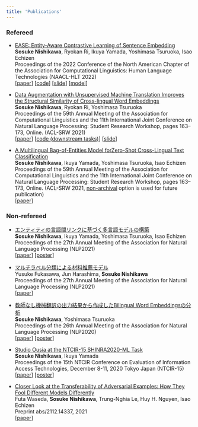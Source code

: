 ```yaml
---
title: 'Publications'
---
```



### Refereed


- [EASE: Entity-Aware Contrastive Learning of Sentence Embedding](https://arxiv.org/abs/2205.04260) \
    **Sosuke Nishikawa**, Ryokan Ri, Ikuya Yamada, Yoshimasa Tsuruoka, Isao Echizen \
    Proceedings of the 2022 Conference of the North American Chapter of the Association for Computational Linguistics: Human Language Technologies (NAACL-HLT 2022) \
    [[paper](https://arxiv.org/abs/2205.04260)] [[code](https://github.com/studio-ousia/ease)] [[slide](https://sosuke.info/files/ease.pdf)] [[model](https://huggingface.co/sosuke)]

- [Data Augmentation with Unsupervised Machine Translation Improves the Structural Similarity of Cross-lingual Word Embeddings](https://aclanthology.org/2021.acl-srw.17/) \
    **Sosuke Nishikawa**, Ryokan Ri, Yoshimasa Tsuruoka \
    Proceedings of the 59th Annual Meeting of the Association for Computational Linguistics and the 11th International Joint Conference on Natural Language Processing: Student Research Workshop, pages 163–173, Online. (ACL-SRW 2021) \
    [[paper](https://aclanthology.org/2021.acl-srw.17/)] [[code (downstream tasks)](https://github.com/Sosuke115/CLDC)] [[slide](https://sosuke115.github.io/files/umtvec_slide.pdf)]



- [A Multilingual Bag-of-Entities Model forZero-Shot Cross-Lingual Text Classification](https://arxiv.org/pdf/2110.07792.pdf) \
    **Sosuke Nishikawa**, Ikuya Yamada, Yoshimasa Tsuruoka, Isao Echizen \
    Proceedings of the 59th Annual Meeting of the Association for Computational Linguistics and the 11th International Joint Conference on Natural Language Processing: Student Research Workshop, pages 163–173, Online. (ACL-SRW 2021, [non-archival](https://sites.google.com/view/acl-ijcnlp-2021-srw/call-for-papers#h.63catcmx7mai) option is used for future publication) \
    [[paper](https://arxiv.org/pdf/2110.07792.pdf)]


### Non-refereed

- [エンティティの言語間リンクに基づく多言語モデルの構築](https://www.anlp.jp/proceedings/annual_meeting/2021/pdf_dir/P8-14.pdf) \
    **Sosuke Nishikawa**, Ikuya Yamada, Yoshimasa Tsuruoka, Isao Echizen \
    Proceedings of the 27th Annual Meeting of the Association for Natural Language Processing (NLP2021) \
    [[paper](https://www.anlp.jp/proceedings/annual_meeting/2021/pdf_dir/P8-14.pdf)] [[poster](https://sosuke115.github.io/files/nlp2021_poster.pdf)]

- [マルチラベル分類による材料推薦モデル](https://www.anlp.jp/proceedings/annual_meeting/2021/pdf_dir/P4-21.pdf) \
    Yusuke Fukasawa, Jun Harashima, **Sosuke Nishikawa** \
    Proceedings of the 27th Annual Meeting of the Association for Natural Language Processing (NLP2021) \
    [[paper](https://www.anlp.jp/proceedings/annual_meeting/2021/pdf_dir/P4-21.pdf)]

- [教師なし機械翻訳の出力結果から作成したBilingual Word Embeddingsの分析](https://www.anlp.jp/proceedings/annual_meeting/2020/pdf_dir/P5-20.pdf) \
    **Sosuke Nishikawa**, Yoshimasa Tsuruoka \
    Proceedings of the 26th Annual Meeting of the Association for Natural Language Processing (NLP2020) \
    [[paper](https://www.anlp.jp/proceedings/annual_meeting/2020/pdf_dir/P5-20.pdf)] [[poster](https://sosuke115.github.io/files/poster.pdf)]


- [Studio Ousia at the NTCIR-15 SHINRA2020-ML Task](http://research.nii.ac.jp/ntcir/workshop/OnlineProceedings15/pdf/ntcir/08-NTCIR15-SHINRA-NishikawaS.pdf) \
    **Sosuke Nishikawa**, Ikuya Yamada\
    Proceedings of the 15th NTCIR Conference on Evaluation of Information Access Technologies, December 8-11, 2020 Tokyo Japan (NTCIR-15) \
    [[paper](http://research.nii.ac.jp/ntcir/workshop/OnlineProceedings15/pdf/ntcir/08-NTCIR15-SHINRA-NishikawaS.pdf)] [[poster](https://sosuke115.github.io/files/shinra_poster.pdf)]

- [Closer Look at the Transferability of Adversarial Examples: How They Fool Different Models Differently](https://arxiv.org/abs/2112.14337) \
    Futa Waseda, **Sosuke Nishikawa**, Trung-Nghia Le, Huy H. Nguyen, Isao Echizen\
    Preprint abs/2112.14337, 2021 \
    [[paper](https://arxiv.org/abs/2112.14337)]
